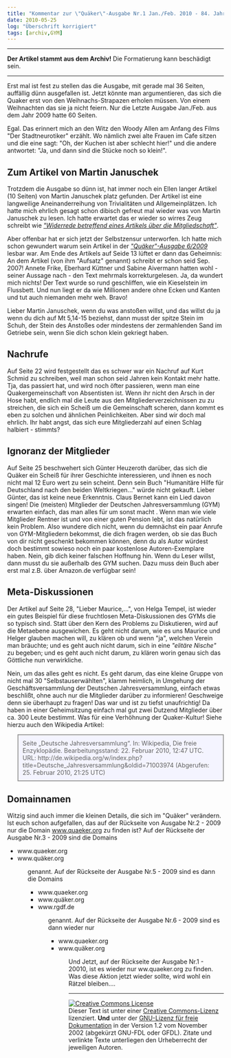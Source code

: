```yaml
---
title: "Kommentar zur \"Quäker\"-Ausgabe Nr.1 Jan./Feb. 2010 - 84. Jahrgang"
date: 2010-05-25
log: "Überschrift korrigiert"
tags: [archiv,GYM]
---
```

<hr><b>Der Artikel stammt aus dem Archiv!</b> Die Formatierung kann beschädigt sein.<hr>

Erst mal ist fest zu stellen das die Ausgabe, mit gerade mal 36 Seiten, auffällig dünn ausgefallen ist. Jetzt könnte man argumentieren, das sich die Quaker erst von den Weihnachs-Strapazen erholen müssen. Von einem Weihnachten das sie ja nicht feiern. Nur die Letzte Ausgabe Jan./Feb. aus dem Jahr 2009 hatte 60 Seiten.

Egal. Das erinnert mich an den Witz den Woody Allen am Anfang des Films "Der Stadtneurotiker" erzählt. Wo nämlich zwei alte Frauen im Cafe sitzen und die eine sagt: "Oh, der Kuchen ist aber schlecht hier!" und die andere antwortet: "Ja, und dann sind die Stücke noch so klein!".

<h2>Zum Artikel von Martin Januschek</h2>

Trotzdem die Ausgabe so dünn ist, hat immer noch ein Ellen langer Artikel (10 Seiten) von Martin Januschek platz gefunden. Der Artikel ist eine langweilige Aneinanderreihung von Trivialitäten und Allgemeinplätzen. Ich hatte mich ehrlich gesagt schon dibisch gefreut mal wieder was von Martin Januschek zu lesen. Ich hatte erwartet das er wieder so wirres Zeug schreibt wie <a href="http://www.the-independent-friend.de/?q=node/295"><i>"Widerrede betreffend eines Artikels über die Mitgliedschaft"</i></a>. 

Aber offenbar hat er sich jetzt der Selbstzensur unterworfen. Ich hatte mich schon gewundert warum sein Artikel in der <a href="http://www.the-independent-friend.de/?q=node/564"><i>"Quäker"-Ausgabe 6/2009</i></a> lesbar war. Am Ende des Artikels auf Seide 13 lüftet er dann das Geheimnis: An dem Artikel (von ihm "Aufsatz" genannt) schreibt er schon seid Sep. 2007! Annete Frike, Eberhard Küttner und Sabine Aivermann hatten wohl - seiner Aussage nach - den Text mehrmals korrekturgelesen.  Ja, da wundert mich nichts! Der Text wurde so rund geschliffen, wie ein Kieselstein im Flussbett. Und nun liegt er da wie Millionen andere ohne Ecken und Kanten und tut auch niemanden mehr weh. Bravo! 

Lieber Martin Januschek, wenn du was anstoßen willst, und das willst du ja wenn du dich auf Mt 5,14-15 beziehst, dann musst der spitze Stein im Schuh, der Stein des Anstoßes oder mindestens der zermahlenden Sand im Getriebe sein, wenn Sie dich schon klein gekriegt haben. 

<h2>Nachrufe</h2>

Auf Seite 22 wird festgestellt das es schwer war ein Nachruf auf Kurt Schmid zu schreiben, weil man schon seid Jahren kein Kontakt mehr hatte. Tja, das passiert hat, und wird noch öfter passieren, wenn man eine Quakergemeinschaft von  Absentisten ist. Wenn ihr nicht den Arsch in der Hose habt, endlich mal die Leute aus den Mitgliederverzeichnissen zu zu streichen, die sich ein Scheiß um die Gemeinschaft scheren, dann kommt es eben zu solchen und ähnlichen Peinlichkeiten. Aber sind wir doch mal ehrlich. Ihr habt angst, das sich eure Mitgliederzahl auf einen Schlag halbiert - stimmts?

<h2>Ignoranz der Mitglieder</h2>

Auf Seite 25 beschwehert sich Günter Heuzeroth darüber, das sich die Quäker ein Scheiß für ihrer Geschichte interessieren, und ihnen es noch nicht mal 12 Euro wert zu sein scheint. Denn sein Buch "Humanitäre Hilfe für Deutschland nach den beiden Weltkriegen..." würde nicht gekauft. Lieber Günter, das ist keine neue Erkenntnis. Claus Bernet kann ein Lied davon singen! Die (meisten) Mitglieder der Deutschen Jahresversammlung  (GYM) erwarten einfach, das man alles für um sonst macht . Wenn man wie viele Mitglieder Rentner ist und von einer guten Pension lebt, ist das natürlich kein Problem. Also wundere dich nicht, wenn du demnächst ein paar Anrufe von GYM-Mitgliedern bekommst, die dich fragen werden, ob sie das Buch von dir nicht geschenkt bekommen können, denn du als Autor würdest doch bestimmt sowieso noch ein paar kostenlose Autoren-Exemplare haben. Nein, gib dich keiner falschen Hoffnung hin. Wenn du Leser willst, dann musst du sie außerhalb des GYM suchen. Dazu muss dein Buch aber erst mal z.B. über Amazon.de verfügbar sein!

<h2>Meta-Diskussionen</h2>

Der Artikel  auf Seite 28, "Lieber Maurice,...", von Helga Tempel, ist wieder ein gutes Beispiel für diese fruchtlosen Meta-Diskussionen des GYMs die so typisch sind. Statt über den Kern des Problems zu Diskutieren, wird auf die Metaebene ausgewichen. Es geht nicht darum, wie es uns Maurice und Helger glauben machen will, zu klären ob und wenn "ja", welchen Verein man bräuchte; und es geht auch nicht darum, sich in eine <i>"elitäre Nische"</i> zu begeben; und es geht auch nicht darum, zu klären worin genau sich das Göttliche nun verwirkliche. 

Nein, um das alles geht es nicht. Es geht darum, das eine kleine Gruppe von nicht mal 30 "Selbstauserwählten", klamm heimlich, in Umgehung der Geschäftsversammlung der Deutschen Jahresversammlung, einfach etwas beschlißt, ohne auch nur die Mitglieder darüber zu informieren! Geschweige denn sie überhaupt zu fragen! Das war und ist zu tiefst unaufrichtig! Da haben in einer Geheimsitzung einfach mal gut zwei Dutzend Mitglieder über ca. 300 Leute bestimmt. Was für eine Verhöhnung der Quaker-Kultur! Siehe hierzu auch den Wikipedia Artikel:

<blockquote width=80%; style="padding:10px; background:#f4f4ff; border: 2px solid #999; border-right-width: 2px">
Seite „Deutsche Jahresversammlung“. In: Wikipedia, Die freie Enzyklopädie. Bearbeitungsstand: 22. Februar 2010, 12:47 UTC. URL: http://de.wikipedia.org/w/index.php?title=Deutsche_Jahresversammlung&oldid=71003974 (Abgerufen: 25. Februar 2010, 21:25 UTC) 
</blockquote>

<h2>Domainnamen</h2>

Witzig sind auch immer die kleinen Details, die sich im "Quäker" verändern. Ist euch schon aufgefallen, das auf der Rückseite von Ausgabe Nr.2 - 2009 nur die Domain www.quaeker.org zu finden ist? Auf der Rückseite der Ausgabe Nr.3 - 2009 sind die Domains
<ul>
<li>www.quaeker.org</li>
<li>www.quäker.org</li>
<ul>
genannt. Auf der Rückseite der Ausgabe Nr.5 - 2009 sind es dann die Domains
<ul>
<li>www.quaeker.org</li>
<li>www.quäker.org</li>
<li>www.rgdf.de</li>
<ul>
genannt. Auf der Rückseite der Ausgabe Nr.6 - 2009 sind es dann wieder nur
<ul>
<li>www.quaeker.org</li>
<li>www.quäker.org</li>
<ul>
Und Jetzt, auf der Rückseite der Ausgabe Nr.1 - 20010, ist es wieder nur ww.quaeker.org zu finden. Was diese Aktion jetzt wieder sollte, wird wohl ein Rätzel bleiben....


<hr>

 <a rel="license" href="http://creativecommons.org/licenses/by-sa/3.0/de/"><img alt="Creative Commons License" style="border-width:0" src="http://i.creativecommons.org/l/by-sa/3.0/de/88x31.png" /></a><br />Dieser <span xmlns:dc="http://purl.org/dc/elements/1.1/" href="http://purl.org/dc/dcmitype/Text" rel="dc:type">Text</span> ist unter einer <a rel="license" href="http://creativecommons.org/licenses/by-sa/3.0/de/">Creative Commons-Lizenz</a> lizenziert. <b>Und</b> unter der <a href="http://de.wikipedia.org/wiki/GFDL">GNU-Lizenz für freie Dokumentation</a> in der Version 1.2 vom November 2002 (abgekürzt GNU-FDL oder GFDL). Zitate und verlinkte Texte unterliegen den Urheberrecht der jeweiligen Autoren.
